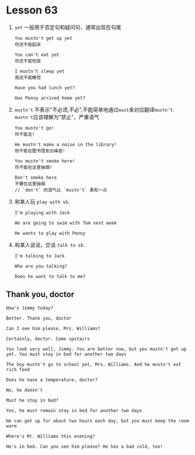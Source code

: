 # Lesson 63

1. `yet` 一般用于否定句和疑问句，通常出现在句尾

   ```
   You mustn't get up yet
   你还不能起床

   You can't eat yet
   你还不能吃饭

   I mustn't sleep yet
   我还不能睡觉

   Have you had lunch yet?

   Has Penny arrived home yet?
   ```

2. `mustn't` 不表示"不必须,不必",不能简单地通过`must`来对应翻译`mustn't`. `mustn't`应该理解为"禁止"，严重语气

   ```
   You mustn't go!
   你不能走!

   He mustn't make a noise in the library!
   他不能在图书馆发出噪音!

   You mustn't smoke here!
   你不能在这里抽烟!

   Don't smoke here
   不要在这里抽烟
   // `don't` 的语气比 `mustn't` 柔和一点
   ```

3. 和某人玩 `play with sb.`

   ```
   I'm playing with Jack

   We are going to swim with Tom next week

   He wants to play with Penny
   ```

4. 和某人说话，交谈 `talk to sb.`

   ```
   I'm talking to Jack

   Who are you talking?

   Does he want to talk to me?
   ```

## Thank you, doctor

```
How's Jimmy today?

Better. Thank you, doctor

Can I see him please, Mrs. Williams?

Certainly, doctor. Come upstairs

You look very well, Jimmy. You are better now, but you mustn't get up yet. You must stay in bed for another two days

The boy mustn't go to school yet, Mrs. Williams. And he mustn't eat rich food

Does he have a temperature, doctor?

No, he doesn't

Must he stay in bed?

Yes, he must remain stay in bed for another two days

He can get up for about two hours each day, but you must keep the room warm

Where's Mr. Williams this evening?

He's in bed. Can you see him please? He has a bad cold, too!
```
